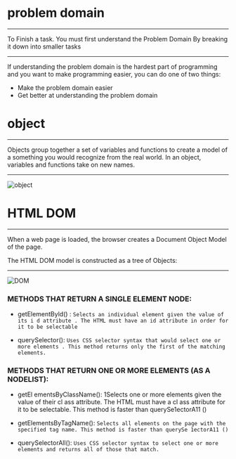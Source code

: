 # problem domain

***
To Finish a task.
You must first understand the Problem Domain
By breaking it down into smaller tasks
***

If understanding the problem domain is the hardest part of programming and you want to make programming easier, you can do one of two things:

* Make the problem domain easier
* Get better at understanding the problem domain

# object


***
Objects group together a set of variables and functions to create a model
of a something you would recognize from the real world. In an object,
variables and functions take on new names. 
***

![object](https://fireship.io/courses/javascript/img/js-object-props.png)

# HTML DOM

***
When a web page is loaded, the browser creates a Document Object Model of the page.

The HTML DOM model is constructed as a tree of Objects:
***

![DOM](https://www.w3schools.com/js/pic_htmltree.gif)

### METHODS THAT RETURN A SINGLE ELEMENT NODE: 

* getElementByld() : 
`Selects an individual element given the value of its i d attribute .
The HTML must have an id attribute in order for it to be selectable`

* querySelector():
`Uses CSS selector syntax that would select one or more elements .
This method returns only the first of the matching elements. `

### METHODS THAT RETURN ONE OR MORE ELEMENTS (AS A NODELIST): 

* getEl ementsByClassName():
1Selects one or more elements given the value of their cl ass attribute.
The HTML must have a cl ass attribute for it to be selectable.
This method is faster than querySe1ectorA11 ()

* getElementsByTagName():
`Selects all elements on the page with the specified tag name.
This method is faster than querySe 1ectorA11 ()`

* querySelectorAll():
`Uses CSS selector syntax to select one or more elements and returns all
of those that match.`